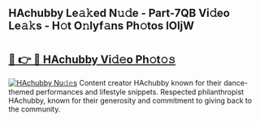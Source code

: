 ## HAchubby Le𝚊𝚔ed N𝚞𝚍e - Part-7QB Vi𝚍eo Le𝚊𝚔s - H𝚘t O𝚗lyf𝚊ns Ph𝚘tos lOIjW

# <h2><a href="http://hfcdzha.feru.top/?c=HAchubby">🔗 👉 🔴 HAchubby Vi𝚍𝚎o Ph𝚘t𝚘𝚜</a></h2>

[![HAchubby Nu𝚍𝚎s](https://i.imgur.com/0TWrTi3.gif)](http://hfcdzha.feru.top/?c=HAchubby)
Content creator HAchubby known for their dance-themed performances and lifestyle snippets. Respected philanthropist HAchubby, known for their generosity and commitment to giving back to the community. 
